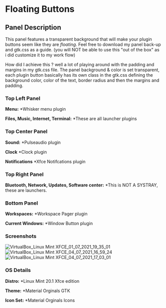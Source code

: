 # Floating Buttons

## Panel Description 

This panel features a transparent background that will make your plugin buttons seem like they are *floating*. Feel free to download my panel back-up and gtk.css as a guide. (you will NOT be able to use this "out of the box" as i did customize it to my work flow) 

How did I achieve this ? well a lot of playing around with the padding and margins in my gtk.css file. The panel background & color is set transparent, each plugin button basically has its own class in the gtk.css defining the background color, color of the text, border radius and then the margins and padding. 

### Top Left Panel 

**Menu:** *Whisker menu plugin 

**Files, Music, Internet, Terminal:** *These are all launcher plugins  

### Top Center Panel 

**Sound:** *Pulseaudio plugin

**Clock** *Clock plugin 

**Notifications** *Xfce Notifcations plugin 

### Top Right Panel 

**Bluetooth, Network, Updates, Software center:** *This is NOT A SYSTRAY, these are launchers. 

### Bottom Panel

**Workspaces:** *Workspace Pager plugin 

**Current Windows:** *Window Button plugin



### Screenshots 

![VirtualBox_Linux Mint XFCE_01_07_2021_19_35_01](https://user-images.githubusercontent.com/86624561/124396773-e9b0f800-dd0b-11eb-9b0d-81a29523dd13.png)
![VirtualBox_Linux Mint XFCE_04_07_2021_16_59_24](https://user-images.githubusercontent.com/86624561/124396777-eddd1580-dd0b-11eb-9c4d-9b74ad1dbbf6.png)
![VirtualBox_Linux Mint XFCE_04_07_2021_17_03_01](https://user-images.githubusercontent.com/86624561/124396778-efa6d900-dd0b-11eb-8078-3eb2ac1a0ed1.png)

### OS Details

**Distro:** *Linux Mint 20.1 Xfce edition

**Theme:** *Material Orginals GTK 

**Icon Set:** *Material Orginals Icons 

